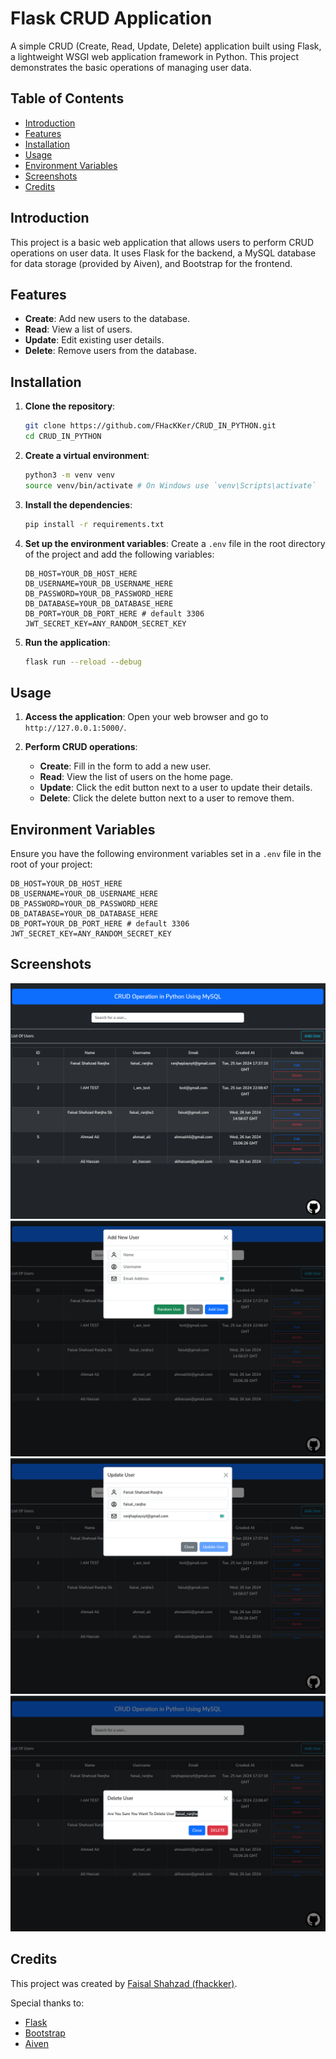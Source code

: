 # Flask CRUD Application

A simple CRUD (Create, Read, Update, Delete) application built using Flask, a lightweight WSGI web application framework in Python. This project demonstrates the basic operations of managing user data.

## Table of Contents

- [Introduction](#introduction)
- [Features](#features)
- [Installation](#installation)
- [Usage](#usage)
- [Environment Variables](#environment-variables)
- [Screenshots](#screenshots)
- [Credits](#credits)

## Introduction

This project is a basic web application that allows users to perform CRUD operations on user data. It uses Flask for the backend, a MySQL database for data storage (provided by Aiven), and Bootstrap for the frontend.

## Features

- **Create**: Add new users to the database.
- **Read**: View a list of users.
- **Update**: Edit existing user details.
- **Delete**: Remove users from the database.

## Installation

1. **Clone the repository**:

   ```sh
   git clone https://github.com/FHacKKer/CRUD_IN_PYTHON.git
   cd CRUD_IN_PYTHON
   ```

2. **Create a virtual environment**:

   ```sh
   python3 -m venv venv
   source venv/bin/activate # On Windows use `venv\Scripts\activate`
   ```

3. **Install the dependencies**:

   ```sh
   pip install -r requirements.txt
   ```

4. **Set up the environment variables**:
   Create a `.env` file in the root directory of the project and add the following variables:

   ```env
   DB_HOST=YOUR_DB_HOST_HERE
   DB_USERNAME=YOUR_DB_USERNAME_HERE
   DB_PASSWORD=YOUR_DB_PASSWORD_HERE
   DB_DATABASE=YOUR_DB_DATABASE_HERE
   DB_PORT=YOUR_DB_PORT_HERE # default 3306
   JWT_SECRET_KEY=ANY_RANDOM_SECRET_KEY
   ```

5. **Run the application**:
   ```sh
   flask run --reload --debug
   ```

## Usage

1. **Access the application**: Open your web browser and go to `http://127.0.0.1:5000/`.

2. **Perform CRUD operations**:
   - **Create**: Fill in the form to add a new user.
   - **Read**: View the list of users on the home page.
   - **Update**: Click the edit button next to a user to update their details.
   - **Delete**: Click the delete button next to a user to remove them.

## Environment Variables

Ensure you have the following environment variables set in a `.env` file in the root of your project:

```env
DB_HOST=YOUR_DB_HOST_HERE
DB_USERNAME=YOUR_DB_USERNAME_HERE
DB_PASSWORD=YOUR_DB_PASSWORD_HERE
DB_DATABASE=YOUR_DB_DATABASE_HERE
DB_PORT=YOUR_DB_PORT_HERE # default 3306
JWT_SECRET_KEY=ANY_RANDOM_SECRET_KEY
```

## Screenshots

![Home Page](screenshots/read.png)
![Add User](screenshots/create.png)
![Edit User](screenshots/update.png)
![Delete User](screenshots/delete.png)

## Credits

This project was created by [Faisal Shahzad (fhackker)](https://github.com/fhackker).

Special thanks to:

- [Flask](https://flask.palletsprojects.com/)
- [Bootstrap](https://getbootstrap.com/)
- [Aiven](https://aiven.io/)
